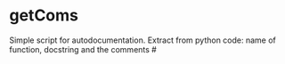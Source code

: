 # getComs
Simple script for autodocumentation. Extract from python code: name of function, docstring and the comments # 
